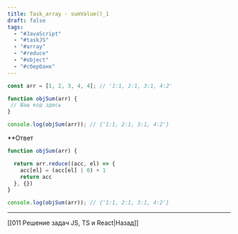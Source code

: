 ```yaml
---
title: Task_array - sumValue()_1
draft: false
tags:
  - "#JavaScript"
  - "#taskJS"
  - "#array"
  - "#reduce"
  - "#object"
  - "#сбербанк"
---
```

```js
const arr = [1, 2, 3, 4, 4]; // '1:1, 2:1, 3:1, 4:2'

function objSum(arr) {
 // Ваш код здесь
}

console.log(objSum(arr)); // {'1:1, 2:1, 3:1, 4:2'}
```

**Ответ

```js
function objSum(arr) {

  return arr.reduce((acc, el) => {
    acc[el] = (acc[el] | 0) + 1 
    return acc
  }, {})
}

console.log(objSum(arr)); // {'1:1, 2:1, 3:1, 4:2'}
```

___

[[011 Решение задач JS, TS и React|Назад]]
